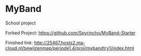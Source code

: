# MyBand
School project

Forked Project: https://github.com/Spyrincho/MyBand-Starter

Finished link: http://25467.hosts2.ma-cloud.nl/bewijzenmap/periode1.4/proj/mybandtry1/index.html
